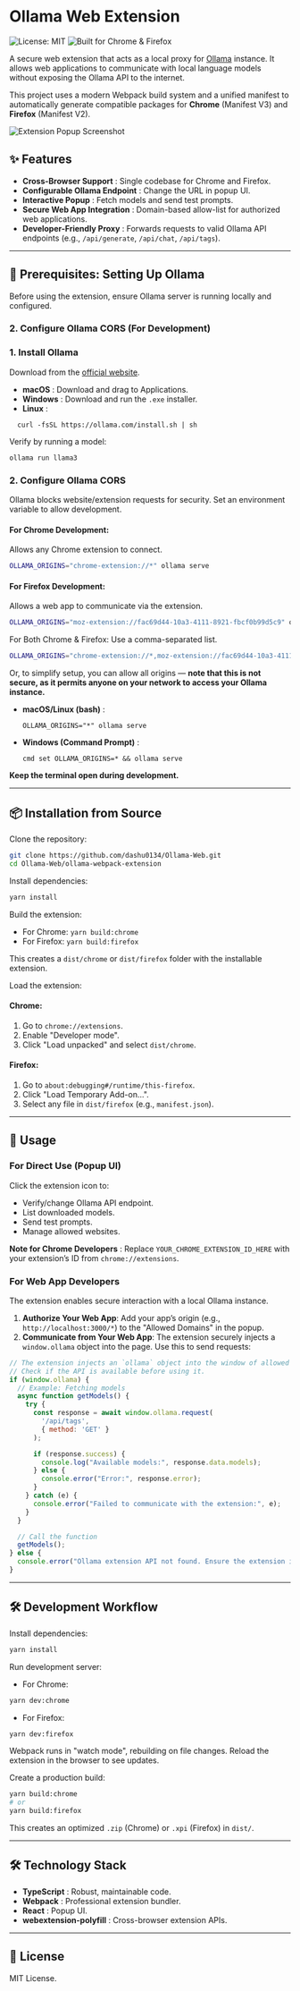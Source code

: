 # Ollama Web Extension

![License: MIT](https://img.shields.io/badge/license-MIT-blue.svg)
![Built for Chrome & Firefox](https://img.shields.io/badge/Built_for-Chrome_&_Firefox-green.svg)

A secure web extension that acts as a local proxy for [Ollama](https://ollama.com/) instance. It allows web applications to communicate with local language models without exposing the Ollama API to the internet.

This project uses a modern Webpack build system and a unified manifest to automatically generate compatible packages for **Chrome** (Manifest V3) and **Firefox** (Manifest V2).

![Extension Popup Screenshot](images/ss01.png)

## ✨ Features

* **Cross-Browser Support** : Single codebase for Chrome and Firefox.
* **Configurable Ollama Endpoint** : Change the URL in popup UI.
* **Interactive Popup** : Fetch models and send test prompts.
* **Secure Web App Integration** : Domain-based allow-list for authorized web applications.
* **Developer-Friendly Proxy** : Forwards requests to valid Ollama API endpoints (e.g., `/api/generate`, `/api/chat`, `/api/tags`).

---

## 🔌 Prerequisites: Setting Up Ollama

Before using the extension, ensure Ollama server is running locally and configured.

### 2. Configure Ollama CORS (For Development)

### 1. Install Ollama

[](https://github.com/ashu01304/Ollama_Web/edit/main/README.md#1-install-ollama)

Download from the [official website](https://ollama.com/download).

* **macOS** : Download and drag to Applications.
* **Windows** : Download and run the `.exe` installer.
* **Linux** :

```shell
  curl -fsSL https://ollama.com/install.sh | sh
```

Verify by running a model:

```shell
ollama run llama3
```

### 2. Configure Ollama CORS

Ollama blocks website/extension requests for security. Set an environment variable to allow development.

#### For Chrome Development:

Allows any Chrome extension to connect.

```bash
OLLAMA_ORIGINS="chrome-extension://*" ollama serve
```

#### For Firefox Development:

Allows a web app to communicate via the extension.

```bash
OLLAMA_ORIGINS="moz-extension://fac69d44-10a3-4111-8921-fbcf0b99d5c9" ollama serve

```

For Both Chrome & Firefox: Use a comma-separated list.

```bash
OLLAMA_ORIGINS="chrome-extension://*,moz-extension://fac69d44-10a3-4111-8921-fbcf0b99d5c9" ollama serve
```

Or, to simplify setup, you can allow all origins — **note that this is not secure, as it permits anyone on your network to access your Ollama instance.**

* **macOS/Linux (bash)** :
  ```
  OLLAMA_ORIGINS="*" ollama serve 
  ```
* **Windows (Command Prompt)** :
  ```
  cmd set OLLAMA_ORIGINS=* && ollama serve
  ```

**Keep the terminal open during development.**

---

## 📦 Installation from Source

Clone the repository:

```bash
git clone https://github.com/dashu0134/Ollama-Web.git
cd Ollama-Web/ollama-webpack-extension
```

Install dependencies:

```bash
yarn install
```

Build the extension:

* For Chrome: `yarn build:chrome`
* For Firefox: `yarn build:firefox`

This creates a `dist/chrome` or `dist/firefox` folder with the installable extension.

Load the extension:

#### Chrome:

1. Go to `chrome://extensions`.
2. Enable "Developer mode".
3. Click "Load unpacked" and select `dist/chrome`.

#### Firefox:

1. Go to `about:debugging#/runtime/this-firefox`.
2. Click "Load Temporary Add-on...".
3. Select any file in `dist/firefox` (e.g., `manifest.json`).

---

## 🚀 Usage

### For Direct Use (Popup UI)

Click the extension icon to:

* Verify/change Ollama API endpoint.
* List downloaded models.
* Send test prompts.
* Manage allowed websites.

 **Note for Chrome Developers** : Replace `YOUR_CHROME_EXTENSION_ID_HERE` with your extension’s ID from `chrome://extensions`.

### For Web App Developers

The extension enables secure interaction with a local Ollama instance.

1. **Authorize Your Web App**: Add your app’s origin (e.g., `http://localhost:3000/*`) to the "Allowed Domains" in the popup.
2. **Communicate from Your Web App**: The extension securely injects a `window.ollama` object into the page. Use this to send requests:

```javascript
// The extension injects an `ollama` object into the window of allowed domains.
// Check if the API is available before using it.
if (window.ollama) {
  // Example: Fetching models
  async function getModels() {
    try {
      const response = await window.ollama.request(
        '/api/tags',
        { method: 'GET' }
      );

      if (response.success) {
        console.log("Available models:", response.data.models);
      } else {
        console.error("Error:", response.error);
      }
    } catch (e) {
      console.error("Failed to communicate with the extension:", e);
    }
  }

  // Call the function
  getModels();
} else {
  console.error("Ollama extension API not found. Ensure the extension is installed and this domain is allowed.");
}
```


---

## 🛠️ Development Workflow

Install dependencies:

```bash
yarn install
```

Run development server:

* For Chrome:

```bash
yarn dev:chrome
```

* For Firefox:

```bash
yarn dev:firefox
```

Webpack runs in "watch mode", rebuilding on file changes. Reload the extension in the browser to see updates.

Create a production build:

```bash
yarn build:chrome
# or
yarn build:firefox
```

This creates an optimized `.zip` (Chrome) or `.xpi` (Firefox) in `dist/`.

---

## 🛠️ Technology Stack

* **TypeScript** : Robust, maintainable code.
* **Webpack** : Professional extension bundler.
* **React** : Popup UI.
* **webextension-polyfill** : Cross-browser extension APIs.

---

## 📄 License

MIT License.
